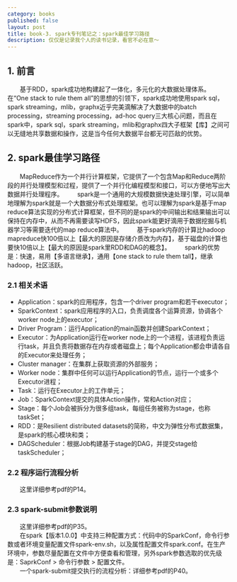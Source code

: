 ```yaml
---
category: books
published: false
layout: post
title: book-3. spark专刊笔记之：spark最佳学习路径
description: 仅仅是记录我个人的读书记录，看官不必在意～
---
```



## 
## 1. 前言
　　基于RDD，spark成功地构建起了一体化，多元化的大数据处理体系。在“One stack to rule them all”的思想的引领下，spark成功地使用spark sql，spark streaming，mlib，graphx近乎完美滴解决了大数据中的batch processing，streaming processing，ad-hoc query三大核心问题，而且在spark中，spark sql，spark streaming，mlib和graphx四大子框架【库】之间可以无缝地共享数据和操作，这是当今任何大数据平台都无可匹敌的优势。

## 2. spark最佳学习路径
　　MapReduce作为一个并行计算框架，它提供了一个包含Map和Reduce两阶段的并行处理模型和过程，提供了一个并行化编程模型和接口，可以方便地写出大数据并行处理程序。
　　spark是一个通用的大规模数据快速处理引擎，可以简单地理解为spark就是一个大数据分布式处理框架。也可以理解为spark是基于map reduce算法实现的分布式计算框架，但不同的是spark的中间输出和结果输出可以保持在内存中，从而不再需要读写HDFS，因此spark能更好滴用于数据挖掘与机器学习等需要迭代的map reduce算法中。
　　基于spark内存的计算比hadoop mapreduce快100倍以上【最大的原因是存储介质改为内存】，基于磁盘的计算也要快10倍以上【最大的原因是spark里RDD和DAG的概念】。
　　spark的优势是：快速，易用【多语言继承】，通用【one stack to rule them tall】，继承hadoop，社区活跃。

### 2.1 相关术语

- Application：spark的应用程序，包含一个driver program和若干executor；
- SparkContext：spark应用程序的入口，负责调度各个运算资源，协调各个worker node上的executor；
- Driver Program：运行Application的main函数并创建SparkContext；
- Executor：为Application运行在worker node上的一个进程，该进程负责运行task，并且负责将数据存在内存或者磁盘上；每个Application都会申请各自的Executor来处理任务；
- Cluster manager：在集群上获取资源的外部服务；
- Worker node：集群中任何可以运行Application的节点，运行一个或多个Executor进程；
- Task：运行在Executor上的工作单元；
- Job：SparkContext提交的具体Action操作，常和Action对应；
- Stage：每个Job会被拆分为很多组task，每组任务被称为stage，也称taskSet；
- RDD：是Resilient distributed datasets的简称，中文为弹性分布式数据集，是spark的核心模块和类；
- DAGScheduler：根据Job构建基于stage的DAG，并提交stage给taskScheduler；

### 2.2 程序运行流程分析
　　这里详细参考pdf的P14。

### 2.3 spark-submit参数说明
　　这里详细参考pdf的P35。    
　　在spark【版本1.0.0】中支持三种配置方式：代码中的SparkConf，命令行参数或者环境变量配置文件spark-env.sh，以及属性配置文件spark.conf。在生产环境中，参数尽量配置在文件中方便查看和管理，另外spark参数选取的优先级是：SaprkConf > 命令行参数 > 配置文件。   
　　一个spark-submit提交执行的流程分析：详细参考pdf的P40。

